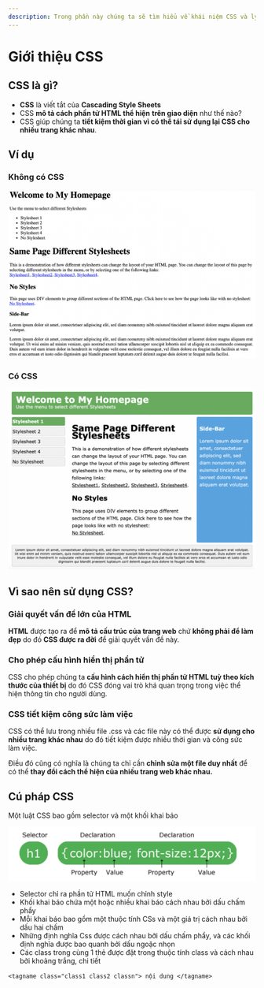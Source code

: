 ```yaml
---
description: Trong phần này chúng ta sẽ tìm hiểu về khái niệm CSS và lý do sử dụng CSS
---
```


# Giới thiệu CSS

## CSS là gì?

* **CSS** là viết tắt của **Cascading Style Sheets**
* CSS **mô tả cách phần tử HTML thể hiện** **trên giao diện** như thế nào?
* CSS giúp chúng ta **tiết kiệm thời gian vì có thể tái sử dụng lại CSS cho nhiều trang khác nhau**.

## Ví dụ

### Không có CSS

![](<../.gitbook/assets/image (2) (2).png>)

### Có CSS

![](<../.gitbook/assets/image (32) (1) (1).png>)

## Vì sao nên sử dụng CSS?

### Giải quyết vấn đề lớn của HTML

**HTML** được tạo ra để **mô tả cấu trúc của trang web** chứ **không phải để làm đẹp** do đó **CSS được ra đời** để giải quyết vấn đề này.

### Cho phép cấu hình hiển thị phần tử

CSS cho phép chúng ta **cấu hình cách hiển thị phần tử HTML tuỳ theo kích thước của thiết bị** do đó CSS đóng vai trò khá quan trọng trong việc thể hiện thông tin cho người dùng.

### CSS tiết kiệm công sức làm việc

CSS có thể lưu trong nhiều file .css và các file này có thể được **sử dụng cho nhiều trang khác nhau** do đó tiết kiệm được nhiều thời gian và công sức làm việc.

Điều đó cũng có nghĩa là chúng ta chỉ cần **chỉnh sửa một file duy nhất** để có thể **thay đổi cách thể hiện của nhiều trang web khác nhau.**

## Cú pháp CSS

Một luật CSS bao gồm selector và một khối khai báo

![](../.gitbook/assets/2.png)

* Selector chỉ ra phần tử HTML muốn chỉnh style
* Khối khai báo chứa một hoặc nhiều khai báo cách nhau bởi dấu chấm phẩy
* Mỗi khai báo bao gồm một thuộc tính CSs và một giá trị cách nhau bởi dấu hai chấm
* Những định nghĩa Css được cách nhau bởi dấu chấm phẩy, và các khối định nghĩa được bao quanh bởi dấu ngoặc nhọn
* Các class trong cùng 1 thẻ được đặt trong thuộc tính class và cách nhau bởi khoảng trắng, chi tiết

```markup
<tagname class="class1 class2 classn"> nội dung </tagname>
```
